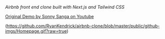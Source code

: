 *Airbnb front end clone built with Next.js and Tailwind CSS*

[Original Demo by Sonny Sanga on Youtube](https://youtu.be/BbilqOBOfg8)

(https://github.com/RyanKendrick/airbnb-clone/blob/master/public/github-imgs/Homepage.gif?raw=true)